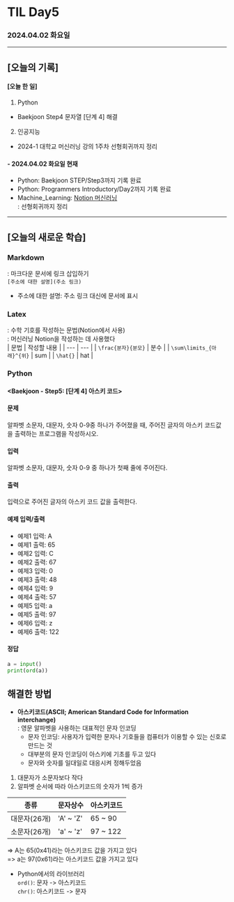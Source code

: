 # TIL Day5
### 2024.04.02 화요일

---

## [오늘의 기록]

#### [오늘 한 일]
1. Python
- Baekjoon Step4 문자열 [단계 4] 해결
2. 인공지능
- 2024-1 대학교 머신러닝 강의 1주차 선형회귀까지 정리

#### - 2024.04.02 화요일 현재
- Python: Baekjoon STEP/Step3까지 기록 완료
- Python: Programmers Introductory/Day2까지 기록 완료
- Machine_Learning: [Notion 머신러닝](https://handsome-umbrella-c52.notion.site/a887c58b105a44d287c8f5d045e56f4e?pvs=4)  
: 선형회귀까지 정리

---
## [오늘의 새로운 학습]
### Markdown
: 마크다운 문서에 링크 삽입하기  
`[주소에 대한 설명](주소 링크)`
- 주소에 대한 설명: 주소 링크 대신에 문서에 표시

### Latex
: 수학 기호를 작성하는 문법(Notion에서 사용)  
: 머신러닝 Notion을 작성하는 데 사용했다  
| 문법 | 작성할 내용 |
| --- | --- |
| `\frac{분자}{분모}` | 분수 |
| `\sum\limits_{아래}^{위}` | sum |
| `\hat{}` | hat | 

### Python
#### <Baekjoon - Step5: [단계 4] 아스키 코드>
#### 문제  
알파벳 소문자, 대문자, 숫자 0-9중 하나가 주어졌을 때, 주어진 글자의 아스키 코드값을 출력하는 프로그램을 작성하시오.

#### 입력
알파벳 소문자, 대문자, 숫자 0-9 중 하나가 첫째 줄에 주어진다.

#### 출력
입력으로 주어진 글자의 아스키 코드 값을 출력한다.

#### 예제 입력/출력
- 예제1 입력: A
- 예제1 출력: 65
- 예제2 입력: C
- 예제2 출력: 67
- 예제3 입력: 0
- 예제3 출력: 48
- 예제4 입력: 9
- 예제4 출력: 57
- 예제5 입력: a
- 예제5 출력: 97
- 예제6 입력: z
- 예제6 출력: 122

#### 정답
```python
a = input()
print(ord(a))
```
## 해결한 방법
- **아스키코드(ASCII; American Standard Code for Information interchange)**  
: 영문 알파벳을 사용하는 대표적인 문자 인코딩
    - 문자 인코딩: 사용자가 입력한 문자나 기호들을 컴퓨터가 이용할 수 있는 신호로 만드는 것
    - 대부분의 문자 인코딩이 아스키에 기초를 두고 있다
    - 문자와 숫자를 일대일로 대응시켜 정해두었음
1) 대문자가 소문자보다 작다
2) 알파벳 순서에 따라 아스키코드의 숫자가 1씩 증가

|  종류  |  문자상수 | 아스키코드 |
| --- | --- | --- |
| 대문자(26개) | 'A' ~ 'Z' | 65 ~ 90 |
| 소문자(26개) | 'a' ~ 'z' | 97 ~ 122 |

=> A는 65(0x41)라는 아스키코드 값을 가지고 있다  
=> a는 97(0x61)라는 아스키코드 값을 가지고 있다

- Python에서의 라이브러리  
`ord()`: 문자 -> 아스키코드  
`chr()`: 아스키코드 -> 문자